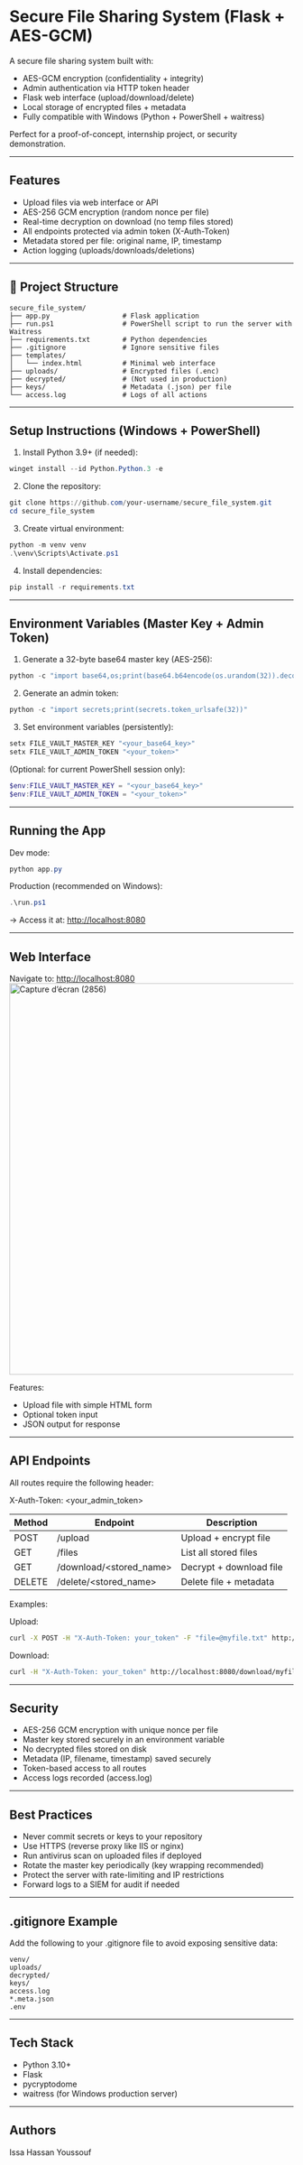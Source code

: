 # Secure File Sharing System (Flask + AES-GCM)

A secure file sharing system built with:

*  AES-GCM encryption (confidentiality + integrity)
*  Admin authentication via HTTP token header
*  Flask web interface (upload/download/delete)
*  Local storage of encrypted files + metadata
*  Fully compatible with Windows (Python + PowerShell + waitress)

Perfect for a proof-of-concept, internship project, or security demonstration.

---

## Features

* Upload files via web interface or API
* AES-256 GCM encryption (random nonce per file)
* Real-time decryption on download (no temp files stored)
* All endpoints protected via admin token (X-Auth-Token)
* Metadata stored per file: original name, IP, timestamp
* Action logging (uploads/downloads/deletions)

---

## 📁 Project Structure

```
secure_file_system/
├── app.py                  # Flask application
├── run.ps1                 # PowerShell script to run the server with Waitress
├── requirements.txt        # Python dependencies
├── .gitignore              # Ignore sensitive files
├── templates/
│   └── index.html          # Minimal web interface
├── uploads/                # Encrypted files (.enc)
├── decrypted/              # (Not used in production)
├── keys/                   # Metadata (.json) per file
└── access.log              # Logs of all actions
```

---

## Setup Instructions (Windows + PowerShell)

1. Install Python 3.9+ (if needed):

```powershell
winget install --id Python.Python.3 -e
```

2. Clone the repository:

```powershell
git clone https://github.com/your-username/secure_file_system.git
cd secure_file_system
```

3. Create virtual environment:

```powershell
python -m venv venv
.\venv\Scripts\Activate.ps1
```

4. Install dependencies:

```powershell
pip install -r requirements.txt
```

---

## Environment Variables (Master Key + Admin Token)

1. Generate a 32-byte base64 master key (AES-256):

```powershell
python -c "import base64,os;print(base64.b64encode(os.urandom(32)).decode())"
```

2. Generate an admin token:

```powershell
python -c "import secrets;print(secrets.token_urlsafe(32))"
```

3. Set environment variables (persistently):

```powershell
setx FILE_VAULT_MASTER_KEY "<your_base64_key>"
setx FILE_VAULT_ADMIN_TOKEN "<your_token>"
```

(Optional: for current PowerShell session only):

```powershell
$env:FILE_VAULT_MASTER_KEY = "<your_base64_key>"
$env:FILE_VAULT_ADMIN_TOKEN = "<your_token>"
```

---

## Running the App

Dev mode:

```powershell
python app.py
```

Production (recommended on Windows):

```powershell
.\run.ps1
```

→ Access it at: [http://localhost:8080](http://localhost:8080)

---

## Web Interface

Navigate to: [http://localhost:8080](http://localhost:8080)
<img width="1366" height="694" alt="Capture d’écran (2856)" src="https://github.com/user-attachments/assets/11537f34-2feb-4bfe-a025-0d8a5da90c3a" />

Features:

* Upload file with simple HTML form
* Optional token input
* JSON output for response

---

## API Endpoints

All routes require the following header:

X-Auth-Token: \<your\_admin\_token>

| Method | Endpoint                  | Description             |
| ------ | ------------------------- | ----------------------- |
| POST   | /upload                   | Upload + encrypt file   |
| GET    | /files                    | List all stored files   |
| GET    | /download/\<stored\_name> | Decrypt + download file |
| DELETE | /delete/\<stored\_name>   | Delete file + metadata  |

Examples:

Upload:

```bash
curl -X POST -H "X-Auth-Token: your_token" -F "file=@myfile.txt" http://localhost:8080/upload
```

Download:

```bash
curl -H "X-Auth-Token: your_token" http://localhost:8080/download/myfile.txt.enc -o decrypted.txt
```

---

## Security

* AES-256 GCM encryption with unique nonce per file
* Master key stored securely in an environment variable
* No decrypted files stored on disk
* Metadata (IP, filename, timestamp) saved securely
* Token-based access to all routes
* Access logs recorded (access.log)

---

##  Best Practices

* Never commit secrets or keys to your repository
* Use HTTPS (reverse proxy like IIS or nginx)
* Run antivirus scan on uploaded files if deployed
* Rotate the master key periodically (key wrapping recommended)
* Protect the server with rate-limiting and IP restrictions
* Forward logs to a SIEM for audit if needed

---

##  .gitignore Example

Add the following to your .gitignore file to avoid exposing sensitive data:

```
venv/
uploads/
decrypted/
keys/
access.log
*.meta.json
.env
```

---

##  Tech Stack

* Python 3.10+
* Flask
* pycryptodome
* waitress (for Windows production server)

---

##  Authors

Issa Hassan Youssouf
